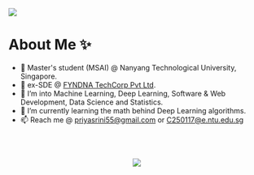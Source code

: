 <!--
**ps4449/ps4449** is a ✨ _special_ ✨ repository because its `README.md` (this file) appears on your GitHub profile.
-->

<p align = "center">

  <a href = "https://www.linkedin.com/in/priyanka-srinivas-/" target = "_blank"><img src = "https://img.shields.io/badge/-ps4449-blue?style=flat-square&logo=Linkedin&logoColor=white&link=https://www.linkedin.com/in/priyanka-srinivas-/" /></a>
</p>
<h1>About Me ✨</h1>

- 📓 Master's student (MSAI) @ Nanyang Technological University, Singapore.
- 👋 ex-SDE @ <a href="https://www.fyndna.com/">FYNDNA TechCorp Pvt Ltd</a>.
- 👀 I’m into Machine Learning, Deep Learning, Software & Web Development, Data Science and Statistics.
- 🌱 I’m currently learning the math behind Deep Learning algorithms.
- 📫 Reach me @ priyasrini55@gmail.com or C250117@e.ntu.edu.sg

 <br> <br>
<!-- <p align = "center">
  <img align="center" src="https://github-readme-stats.vercel.app/api/?username=ps4449&theme=nightowl&count_private=true&include_all_commits=true&border_radius=20&show_icons=true&custom_title=%20Priyanka%27s%20GitHub%20Stats%20" width="460" />
</p> -->
<p align = "center">
   <img align="center" src="https://github-readme-stats.vercel.app/api/top-langs/?username=ps4449&theme=nightowl&layout=compact&langs_count=16&border_radius=20&count_private=true&include_all_commits=true&custom_title=%20Most%20Used%20Languages" />
</p>
